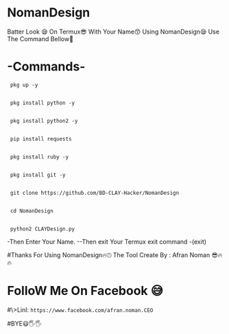 # NomanDesign
Batter Look 😪 On Termux😎 With Your Name😙 Using NomanDesign😪 Use The Command Bellow🤯


#  -Commands-

```
 pkg up -y

 
 pkg install python -y


 pkg install python2 -y


 pip install requests

 
 pkg install ruby -y


 pkg install git -y


 git clone https://github.com/BD-CLAY-Hacker/NomanDesign


 cd NomanDesign


 python2 CLAYDesign.py
```


 -Then Enter Your Name.
 --Then exit Your Termux exit command -(exit)

  #Thanks For Using NomanDesign🔥🙃 The Tool Create By : Afran Noman 😎🔥🔥


# FolloW Me On Facebook 😅
#\\>Linl: 
```https://www.facebook.com/afran.noman.CEO```


#BYE😃🖐️🖐️


 
